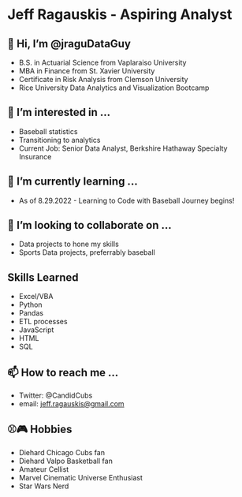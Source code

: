 # Jeff Ragauskis - Aspiring Analyst
## 👋 Hi, I’m @jraguDataGuy
- B.S. in Actuarial Science from Vaplaraiso University
- MBA in Finance from St. Xavier University
- Certificate in Risk Analysis from Clemson University
- Rice University Data Analytics and Visualization Bootcamp
## 👀 I’m interested in ...
- Baseball statistics
- Transitioning to analytics
- Current Job: Senior Data Analyst, Berkshire Hathaway Specialty Insurance
## 🌱 I’m currently learning ...
- As of 8.29.2022 - Learning to Code with Baseball Journey begins!
## 💞️ I’m looking to collaborate on ...
- Data projects to hone my skills
- Sports Data projects, preferrably baseball
## Skills Learned
- Excel/VBA
- Python
- Pandas
- ETL processes
- JavaScript
- HTML
- SQL
## 📫 How to reach me ...
- Twitter: @CandidCubs
- email: jeff.ragauskis@gmail.com
## ⚾️🎮 Hobbies
- Diehard Chicago Cubs fan
- Diehard Valpo Basketball fan
- Amateur Cellist
- Marvel Cinematic Universe Enthusiast
- Star Wars Nerd
<!---
jraguDataGuy/jraguDataGuy is a ✨ special ✨ repository because its `README.md` (this file) appears on your GitHub profile.
You can click the Preview link to take a look at your changes.
--->
